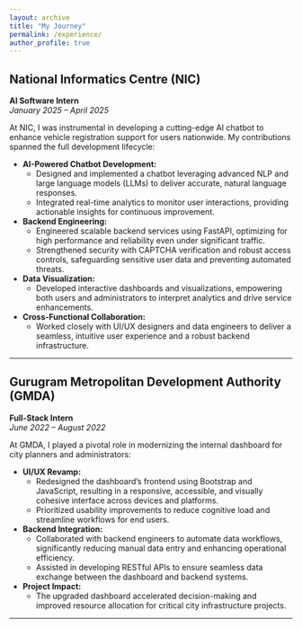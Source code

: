 ```yaml
---
layout: archive
title: "My Journey"
permalink: /experience/
author_profile: true
---
```


## National Informatics Centre (NIC)
**AI Software Intern**  
*January 2025 – April 2025*

At NIC, I was instrumental in developing a cutting-edge AI chatbot to enhance vehicle registration support for users nationwide. My contributions spanned the full development lifecycle:

- **AI-Powered Chatbot Development:**
  - Designed and implemented a chatbot leveraging advanced NLP and large language models (LLMs) to deliver accurate, natural language responses.
  - Integrated real-time analytics to monitor user interactions, providing actionable insights for continuous improvement.
- **Backend Engineering:**
  - Engineered scalable backend services using FastAPI, optimizing for high performance and reliability even under significant traffic.
  - Strengthened security with CAPTCHA verification and robust access controls, safeguarding sensitive user data and preventing automated threats.
- **Data Visualization:**
  - Developed interactive dashboards and visualizations, empowering both users and administrators to interpret analytics and drive service enhancements.
- **Cross-Functional Collaboration:**
  - Worked closely with UI/UX designers and data engineers to deliver a seamless, intuitive user experience and a robust backend infrastructure.

---

## Gurugram Metropolitan Development Authority (GMDA)
**Full-Stack Intern**  
*June 2022 – August 2022*

At GMDA, I played a pivotal role in modernizing the internal dashboard for city planners and administrators:

- **UI/UX Revamp:**
  - Redesigned the dashboard’s frontend using Bootstrap and JavaScript, resulting in a responsive, accessible, and visually cohesive interface across devices and platforms.
  - Prioritized usability improvements to reduce cognitive load and streamline workflows for end users.
- **Backend Integration:**
  - Collaborated with backend engineers to automate data workflows, significantly reducing manual data entry and enhancing operational efficiency.
  - Assisted in developing RESTful APIs to ensure seamless data exchange between the dashboard and backend systems.
- **Project Impact:**
  - The upgraded dashboard accelerated decision-making and improved resource allocation for critical city infrastructure projects.

---
